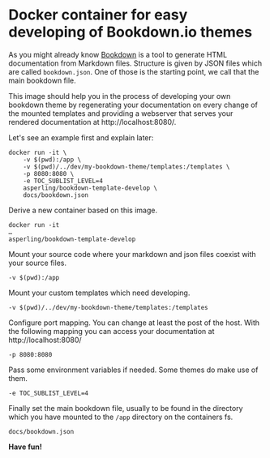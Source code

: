 # Docker container for easy developing of Bookdown.io themes

As you might already know [Bookdown](http://bookdown.io/) is a tool to generate HTML documentation from Markdown files. Structure is given by JSON files which are called `bookdown.json`. One of those is the starting point, we call that the main bookdown file.

This image should help you in the process of developing your own bookdown theme by regenerating your documentation on every change of the mounted templates and providing a webserver that serves your rendered documentation at http://localhost:8080/.

Let's see an example first and explain later:

```
docker run -it \
    -v $(pwd):/app \
    -v $(pwd)/../dev/my-bookdown-theme/templates:/templates \
    -p 8080:8080 \
    -e TOC_SUBLIST_LEVEL=4 
    asperling/bookdown-template-develop \
    docs/bookdown.json
```


Derive a new container based on this image.  
```
docker run -it 
…
asperling/bookdown-template-develop
```

Mount your source code where your markdown and json files coexist with your source files.

```
-v $(pwd):/app
```

Mount your custom templates which need developing.

```
-v $(pwd)/../dev/my-bookdown-theme/templates:/templates
```

Configure port mapping. You can change at least the post of the host. With the following mapping you can access your documentation at http://localhost:8080/

```
-p 8080:8080
```

Pass some environment variables if needed. Some themes do make use of them.

```
-e TOC_SUBLIST_LEVEL=4 
```

Finally set the main bookdown file, usually to be found in the directory which you have mounted to the `/app` directory on the containers fs.

```
docs/bookdown.json
```

**Have fun!**